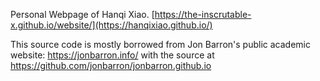 Personal Webpage of Hanqi Xiao.
[https://the-inscrutable-x.github.io/website/](https://hanqixiao.github.io/)


This source code is mostly borrowed from Jon Barron's public academic website: https://jonbarron.info/ with the source at https://github.com/jonbarron/jonbarron.github.io
